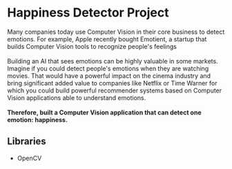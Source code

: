 # Happiness Detector Project

Many companies today use Computer Vision in their core business
to detect emotions. For example, Apple recently bought Emotient, a
startup that builds Computer Vision tools to recognize people's
feelings<br><br>
Building an AI that sees emotions can be highly valuable in some
markets. Imagine if you could detect people's emotions when they
are watching movies. That would have a powerful impact on the
cinema industry and bring significant added value to companies
like Netflix or Time Warner for which you could build powerful
recommender systems based on Computer Vision applications able
to understand emotions.
<br><br><b>
Therefore, built a Computer Vision application that can detect one emotion: happiness.</b>

## Libraries 
* OpenCV


